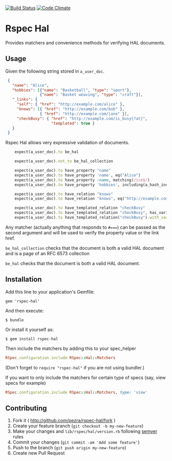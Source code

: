 [![Build Status](https://travis-ci.org/pezra/rspec-hal.png?branch=master)](https://travis-ci.org/pezra/rspec-hal)
[![Code Climate](https://codeclimate.com/github/pezra/rspec-hal.png)](https://codeclimate.com/github/pezra/rspec-hal)

# Rspec Hal

Provides matchers and convenience methods for verifying HAL documents.

## Usage

Given the following string stored in `a_user_doc`.

```json
 {
   "name": "Alice",
   "hobbies": [{"name": "Basketball", "type": "sport"},
               {"name": "Basket weaving", "type": "craft"}],
   "_links": {
     "self": { "href": "http://example.com/alice" },
     "knows": [{ "href": "http://example.com/bob" },
               { "href": "http://example.com/jane" }],
     "checkBusy": { "href": "http://example.com/is_busy{?at}",
                    "templated": true }
   }
 }
```

Rspec Hal allows very expressive validation of documents.

```ruby
    expect(a_user_doc).to be_hal

    expect(a_user_doc).not_to be_hal_collection

    expect(a_user_doc).to have_property "name"
    expect(a_user_doc).to have_property 'name', eq("Alice")
    expect(a_user_doc).to have_property :name, matching(/ice$/)
    expect(a_user_doc).to have_property 'hobbies', including(a_hash_including('type' => 'sport'))

    expect(a_user_doc).to have_relation "knows"
    expect(a_user_doc).to have_relation "knows", eq("http://example.com/jane")

    expect(a_user_doc).to have_templated_relation "checkBusy"
    expect(a_user_doc).to have_templated_relation "checkBusy", has_variable("at")
    expect(a_user_doc).to have_templated_relation("checkBusy").with_variables("at")
```

Any matcher (actually anything that responds to `#===`) can
be passed as the second argument and will be used to verify the
property value or the link href.

`be_hal_collection` checks that the document is both a valid HAL
document and is a page of an RFC 6573 collection

`be_hal` checks that the document is both a valid HAL
document.


## Installation

Add this line to your application's Gemfile:

    gem 'rspec-hal'

And then execute:

    $ bundle

Or install it yourself as:

    $ gem install rspec-hal

Then include the matchers by adding this to your spec_helper

```ruby
RSpec.configuration.include RSpec::Hal::Matchers
```

(Don't forget to `require "rspec-hal"` if you are not using bundler.)

If you want to only include the matchers for certain type of specs
(say, view specs for example)

```ruby
RSpec.configuration.include RSpec::Hal::Matchers, type: 'view'
```


## Contributing

1. Fork it ( http://github.com/pezra/rspec-hal/fork )
2. Create your feature branch (`git checkout -b my-new-feature`)
3. Make your changes and `lib/rspec/hal/version.rb` following [semver][] rules
4. Commit your changes (`git commit -am 'Add some feature'`)
5. Push to the branch (`git push origin my-new-feature`)
6. Create new Pull Request

[semver]: http://semver.org
